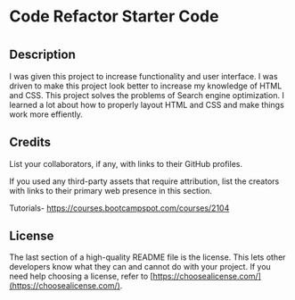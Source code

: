 # Code Refactor Starter Code
# <Horiseon>

## Description

I was given this project to increase functionality and user interface.  I was driven to make this project look better to increase my knowledge of HTML and CSS. This project solves the problems of Search engine optimization.  I learned a lot about how to properly layout HTML and CSS and make things work more effiently. 


## Credits

List your collaborators, if any, with links to their GitHub profiles.

If you used any third-party assets that require attribution, list the creators with links to their primary web presence in this section.

Tutorials- https://courses.bootcampspot.com/courses/2104

## License

The last section of a high-quality README file is the license. This lets other developers know what they can and cannot do with your project. If you need help choosing a license, refer to [https://choosealicense.com/](https://choosealicense.com/).



